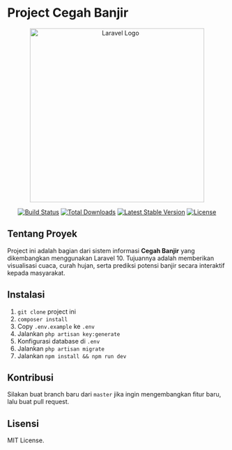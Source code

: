 # Project Cegah Banjir

<p align="center"><a href="https://laravel.com" target="_blank"><img src="https://raw.githubusercontent.com/laravel/art/master/logo-lockup/5%20SVG/2%20CMYK/1%20Full%20Color/laravel-logolockup-cmyk-red.svg" width="400" alt="Laravel Logo"></a></p>

<p align="center">
<a href="https://github.com/laravel/framework/actions"><img src="https://github.com/laravel/framework/workflows/tests/badge.svg" alt="Build Status"></a>
<a href="https://packagist.org/packages/laravel/framework"><img src="https://img.shields.io/packagist/dt/laravel/framework" alt="Total Downloads"></a>
<a href="https://packagist.org/packages/laravel/framework"><img src="https://img.shields.io/packagist/v/laravel/framework" alt="Latest Stable Version"></a>
<a href="https://packagist.org/packages/laravel/framework"><img src="https://img.shields.io/packagist/l/laravel/framework" alt="License"></a>
</p>

## Tentang Proyek

Project ini adalah bagian dari sistem informasi **Cegah Banjir** yang dikembangkan menggunakan Laravel 10. Tujuannya adalah memberikan visualisasi cuaca, curah hujan, serta prediksi potensi banjir secara interaktif kepada masyarakat.

## Instalasi

1. `git clone` project ini
2. `composer install`
3. Copy `.env.example` ke `.env`
4. Jalankan `php artisan key:generate`
5. Konfigurasi database di `.env`
6. Jalankan `php artisan migrate`
7. Jalankan `npm install && npm run dev`

## Kontribusi

Silakan buat branch baru dari `master` jika ingin mengembangkan fitur baru, lalu buat pull request.

## Lisensi

MIT License.
